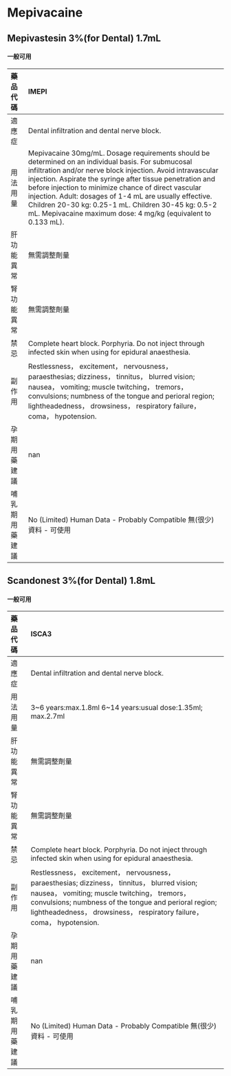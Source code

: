 # Mepivacaine

## Mepivastesin 3%(for Dental) 1.7mL

#### 一般可用

| 藥品代碼       | IMEPI                                                                                                                                                                                                                                                                                                                                                                                                                                                                     |
|:---------------|:--------------------------------------------------------------------------------------------------------------------------------------------------------------------------------------------------------------------------------------------------------------------------------------------------------------------------------------------------------------------------------------------------------------------------------------------------------------------------|
| 適應症         | Dental infiltration and dental nerve block.                                                                                                                                                                                                                                                                                                                                                                                                                               |
| 用法用量       | Mepivacaine 30mg/mL. Dosage requirements should be determined on an individual basis. For submucosal infiltration and/or nerve block injection. Avoid intravascular injection. Aspirate the syringe after tissue penetration and before injection to minimize chance of direct vascular injection. Adult: dosages of 1-4 mL are usually effective. Children 20-30 kg: 0.25-1 mL. Children 30-45 kg: 0.5-2 mL. Mepivacaine maximum dose: 4 mg/kg (equivalent to 0.133 mL). |
| 肝功能異常     | 無需調整劑量                                                                                                                                                                                                                                                                                                                                                                                                                                                              |
| 腎功能異常     | 無需調整劑量                                                                                                                                                                                                                                                                                                                                                                                                                                                              |
| 禁忌           | Complete heart block. Porphyria. Do not inject through infected skin when using for epidural anaesthesia.                                                                                                                                                                                                                                                                                                                                                                 |
| 副作用         | Restlessness， excitement， nervousness， paraesthesias; dizziness， tinnitus， blurred vision; nausea， vomiting; muscle twitching， tremors， convulsions; numbness of the tongue and perioral region; lightheadedness， drowsiness， respiratory failure， coma， hypotension.                                                                                                                                                                                         |
| 孕期用藥建議   | nan                                                                                                                                                                                                                                                                                                                                                                                                                                                                       |
| 哺乳期用藥建議 | No (Limited) Human Data - Probably Compatible 無(很少)資料 - 可使用                                                                                                                                                                                                                                                                                                                                                                                                       |

## Scandonest 3%(for Dental) 1.8mL

#### 一般可用

| 藥品代碼       | ISCA3                                                                                                                                                                                                                                                                             |
|:---------------|:----------------------------------------------------------------------------------------------------------------------------------------------------------------------------------------------------------------------------------------------------------------------------------|
| 適應症         | Dental infiltration and dental nerve block.                                                                                                                                                                                                                                       |
| 用法用量       | 3~6 years:max.1.8ml 6~14 years:usual dose:1.35ml; max.2.7ml                                                                                                                                                                                                                       |
| 肝功能異常     | 無需調整劑量                                                                                                                                                                                                                                                                      |
| 腎功能異常     | 無需調整劑量                                                                                                                                                                                                                                                                      |
| 禁忌           | Complete heart block. Porphyria. Do not inject through infected skin when using for epidural anaesthesia.                                                                                                                                                                         |
| 副作用         | Restlessness， excitement， nervousness， paraesthesias; dizziness， tinnitus， blurred vision; nausea， vomiting; muscle twitching， tremors， convulsions; numbness of the tongue and perioral region; lightheadedness， drowsiness， respiratory failure， coma， hypotension. |
| 孕期用藥建議   | nan                                                                                                                                                                                                                                                                               |
| 哺乳期用藥建議 | No (Limited) Human Data - Probably Compatible 無(很少)資料 - 可使用                                                                                                                                                                                                               |

